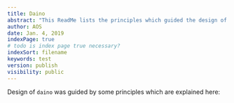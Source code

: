 ```yaml
---
title: Daino 
abstract: "This ReadMe lists the principles which guided the design of `daino`" 
author: AOS
date: Jan. 4, 2019
indexPage: true
# todo is index page true necessary?
indexSort: filename
keywords: test
version: publish
visibility: public
---
```


Design of `daino` was guided by some principles which are explained here: 

<!-- The index pages list automatically all the directories and the markdown files (`md` extension) in the directory.

The list gives first the subdirectories and then the files. The order for each of the two groups is determined by the value given for `indexSort`. Possible sort orders are:

- `filename` 
todo filename, but actually is title
- `date` or `reversedate`

For each directory and file it gives 

- the title (from the `title` keyword^[The filename does not show in the list and can be used to achieve the desired order of items show by predeeding the filenames with numerals, e.g. 001, 003, 010...])
- the abstract (from the `abstract` keyword)
- the date (from the `date` keyword)
- the author if it is not listed as a surpressed author in the `settings` file. -->

<!-- zuerst: umlautConversion -->

<!--
scrartcl vermeiden leerseiten. Kapitel muss nicht rechts beginnen-->
<!--
pandoc --pdf-engine=lualatex -F pandoc-crossref --citeproc -o part2.pdf 1*.md part2.yaml -V mainfont="Liberation Serif" --toc --number-sections


0*.md gibt ersten teil
1*.md gibt den zweiten

add later --filter pandoc-crossref before citeproc
# to set label @ to ref label -->



<!-- process with bookletimposer 2x1
bookletimposer -a test.pdf

lp -d Kyocera_FS-1030D -o landscape -o sides=two-sided-short-edge test-conv.pdf
ACHTUNG: braucht page 1, flip on short-edge and Landscape!!
nicht mit FS1100 in pressgasse -->

<!-- --metadata date="`date +%D`"
oder -M date="`date "+%B%e, %Y"`"
https://github.com/jgm/pandoc/issüs/2865 -->

